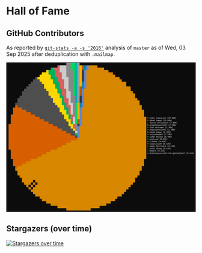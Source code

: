 # Hall of Fame

## GitHub Contributors

As reported by [`git-stats -a -s '2016'`](https://www.npmjs.com/package/git-stats) analysis
of `master` as of Wed, 03 Sep 2025 after deduplication with `.mailmap`.

![Top git contributors](images/git-stats.png)

## Stargazers (over time)

[![Stargazers over time](https://starchart.cc/juice-shop/juice-shop-ctf.svg)](https://starchart.cc/juice-shop/juice-shop-ctf)

